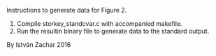Instructions to generate data for Figure 2.

1. Compile storkey_standcvar.c with accompanied makefile.
2. Run the resultin binary file to generate data to the standard output.

By István Zachar 2016


